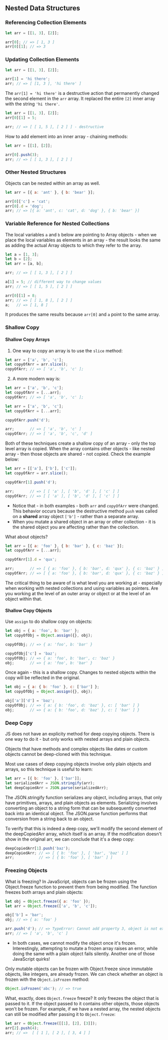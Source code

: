 

## Nested Data Structures

### Referencing Collection Elements

```javascript
let arr = [[1, 3], [2]];

arr[0]; // => [ 1, 3 ]
arr[0][1]; // => 3
```

### Updating Collection Elements

```javascript
let arr = [[1, 3], [2]];

arr[1] = 'hi there';
arr; // => [ [1, 3 ], 'hi there' ]
```

The `arr[1] = 'hi there'` is a destructive action that permanently changed the second element in the `arr` array. It replaced the entire `[2]` inner array with the string `'hi there'`. 

```javascript
let arr = [[1, 3], [2]];
arr[0][1] = 5;

arr; // => [ [ 1, 5 ], [ 2 ] ] - destructive
```

How to add element into an inner array - chaining methods:

```javascript
let arr = [[1], [2]];

arr[0].push(3);
arr; // => [ [ 1, 3 ], [ 2 ] ]
```


### Other Nested Structures

Objects can be nested within an array as well.

```javascript
let arr = [{ a: 'ant' }, { b: 'bear' }];

arr[0]['c'] = 'cat';
arr[0].d = 'dog';
arr; // => [{ a: 'ant', c: 'cat', d: 'dog' }, { b: 'bear' }]
```

### Variable Reference for Nested Collections

The local variables `a` and `b` below are pointing to Array objects - when we place the local variables as elements in an array - the result looks the same as adding the actual Array objects to which they refer to the array. 

```javascript
let a = [1, 3];
let b = [2];
let arr = [a, b];

arr; // => [ [ 1, 3 ], [ 2 ] ]

a[1] = 5; // different way to change values
arr; // => [ [ 1, 5 ], [ 2 ] ]

arr[0][1] = 8;
arr; // => [ [ 1, 8 ], [ 2 ] ]
a;   // => [ 1, 8 ]
```

It produces the same results because `arr[0]` and `a` point to the same array.

### Shallow Copy

#### Shallow Copy Arrays

1. One way to copy an array is to use the `slice` method:

```javascript
let arr = ['a', 'b', 'c'];
let copyOfArr = arr.slice();
copyOfArr; // => [ 'a', 'b', 'c' ];
```

2. A more modern way is:

```javascript
let arr = ['a', 'b', 'c'];
let copyOfArr = [...arr];
copyOfArr; // => [ 'a', 'b', 'c' ];

let arr = ['a', 'b', 'c'];
let copyOfArr = [...arr];

copyOfArr.push('d');

arr;       // => [ 'a', 'b', 'c' ]
copyOfArr; // => [ 'a', 'b', 'c', 'd' ]
```

Both of these techniques create a shallow copy of an array - only the top level array is copied. When the array contains other objects - like nested array - then those objects are shared - not copied. Check the example below:

```javascript
let arr = [['a'], ['b'], ['c']];
let copyOfArr = arr.slice();

copyOfArr[1].push('d');

arr;       // => [ [ 'a' ], [ 'b', 'd' ], [ 'c' ] ]
copyOfArr; // => [ [ 'a' ], [ 'b', 'd' ], [ 'c' ] ]
```

* Notice that - in both examples - both `arr` and `copyOfArr` were changed. This behavior occurs because the destructive method `push` was called on a **shared** array object `['b']` - rather than a separate array. 
* When you mutate a shared object in an array or other collection - it is the shared object you are affecting rather than the collection. 


What about objects?

```javascript
let arr = [{ a: 'foo' }, { b: 'bar' }, { c: 'baz' }];
let copyOfArr = [...arr];

copyOfArr[1].d = 'qux';

arr;       // => [ { a: 'foo' }, { b: 'bar', d: 'qux' }, { c: 'baz' } ]
copyOfArr; // => [ { a: 'foo' }, { b: 'bar', d: 'qux' }, { c: 'baz' } ]
```

The critical thing to be aware of is what level you are working at - especially when working with nested collections and using variables as pointers. Are you working at the level of an outer array or object or at the level of an object within that. 

#### Shallow Copy Objects

Use `assign` to do shallow copy on objects:

```javascript
let obj = { a: 'foo', b: 'bar' };
let copyOfObj = Object.assign({}, obj);

copyOfObj; // => { a: 'foo', b: 'bar' }

copyOfObj['c'] = 'baz';
copyOfObj; // => { a: 'foo', b: 'bar', c: 'baz' }
obj;       // => { a: 'foo', b: 'bar' }
```

Once again - this is a shallow copy. Changes to nested objects within the copy will be reflected in the original.

```javascript
let obj = { a: { b: 'foo' }, c: ['bar'] };
let copyOfObj = Object.assign({}, obj);

obj['a']['d'] = 'baz';
copyOfObj; // => { a: { b: 'foo', d: 'baz' }, c: [ 'bar' ] }
obj;       // => { a: { b: 'foo', d: 'baz' }, c: [ 'bar' ] }
```

### Deep Copy

JS does not have an explicity method for deep copying objects. There is one way to do it - but only works with nested arrays and plain objects. 

Objects that have methods and complex objects like dates or custom objects cannot be deep-cloned with this technique. 

Most use cases of deep copying objects involve only plain objects and arrays, so this technique is useful to learn:

```javascript
let arr = [{ b: 'foo' }, ['bar']];
let serializedArr = JSON.stringify(arr);
let deepCopiedArr = JSON.parse(serializedArr);
```

The JSON.stringify function serializes any object, including arrays, that only have primitives, arrays, and plain objects as elements. Serializing involves converting an object to a string form that can be subsequently converted back into an identical object. The JSON.parse function performs that conversion from a string back to an object.

To verify that this is indeed a deep copy, we'll modify the second element of the deepCopiedArr array, which itself is an array. If the modification doesn't show in the original arr, we can conclude that it's a deep copy:

```javascript
deepCopiedArr[1].push('baz');
deepCopiedArr; // => [ { b: 'foo' }, [ 'bar', 'baz' ] ]
arr;           // => [ { b: 'foo' }, [ 'bar' ] ]
```

### Freezing Objects

What is freezing? In JavaScript, objects can be frozen using the Object.freeze function to prevent them from being modified. The function freezes both arrays and plain objects:

```javascript
let obj = Object.freeze({ a: 'foo' });
let arr = Object.freeze(['a', 'b', 'c']);

obj['b'] = 'bar';
obj; // => { a: 'foo' }

arr.push('d'); // => TypeError: Cannot add property 3, object is not extensible
arr; // => [ 'a', 'b', 'c' ]
```

* In both cases, we cannot modify the object once it's frozen. Interestingly, attempting to mutate a frozen array raises an error, while doing the same with a plain object fails silently. Another one of those JavaScript quirks!


Only mutable objects can be frozen with Object.freeze since immutable objects, like integers, are already frozen. We can check whether an object is frozen with the `Object.isFrozen` method:

```javascript
Object.isFrozen('abc'); // => true
```

What, exactly, does `Object.freeze` freeze? It only freezes the object that is passed to it. If the object passed to it contains other objects, those objects won't be frozen. For example, if we have a nested array, the nested objects can still be modified after passing it to `Object.freeze`:

```javascript
let arr = Object.freeze([[1], [2], [3]]);
arr[2].push(4);
arr; // =>  [ [ 1 ], [ 2 ], [ 3, 4 ] ]
```

